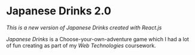 # Japanese Drinks 2.0

*This is a new version of Japanese Drinks created with React.js*

*Japanese Drinks* is a Choose-your-own-adventure game which I had a lot of fun
creating as part of my *Web Technologies* coursework.
